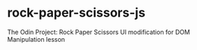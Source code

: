 # rock-paper-scissors-js
The Odin Project: Rock Paper Scissors UI modification for
DOM Manipulation lesson
